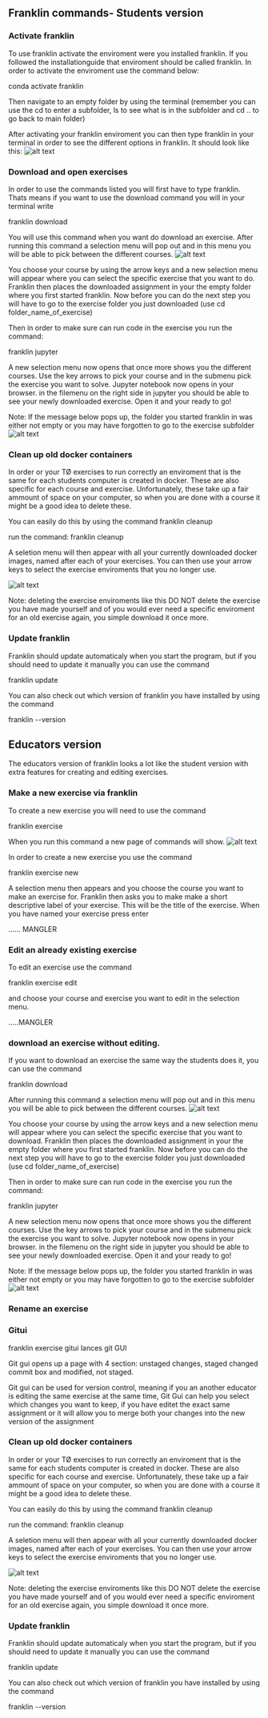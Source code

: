 ## Franklin commands-  Students version
### Activate franklin
To use franklin activate the enviroment were you installed franklin. If you followed the installationguide that enviroment should be called franklin. In order to activate the enviroment use the command below:

conda activate franklin

Then navigate to an empty folder by using the terminal (remember you can use the cd to enter a subfolder, ls to see what is in the subfolder and cd .. to go back to main folder)

After activating your franklin enviroment you can then type franklin in your terminal in order to see the different options in franklin. It should look like this: 
![alt text](<images/Skærmbillede 2025-05-28 kl. 14.37.28.png>)

### Download and open exercises
In order to use the commands listed you will first have to type franklin. Thats means if you want to use the download command you will in your terminal write 

franklin download

You will use this command when you want do download an exercise. After running this command a selection menu will pop out and in this menu you will be able to pick between the different courses.
![alt text](<images/Skærmbillede 2025-05-28 kl. 14.52.02.png>)

You choose your course by using the arrow keys and a new selection menu will appear where you can select the specific exercise that you want to do. Franklin then places the downloaded assignment in your the empty folder where you first started franklin. Now before you can do the next step you will have to go to the exercise folder you just downloaded (use cd folder_name_of_exercise)

Then in order to make sure can run code in the exercise you run the command:

franklin jupyter 

A new selection menu now opens that once more shows you the different courses. Use the key arrows to pick your course and in the submenu pick the exercise you want to solve. Jupyter notebook now opens in your browser. in the filemenu on the right side in jupyter you should be able to see your newly downloaded exercise. Open it and your ready to go!

Note: If the message below pops up, the folder you started franklin in was either not empty or you may have forgotten to go to the exercise subfolder![alt text](<images/Skærmbillede 2025-05-28 kl. 15.22.07.png>)

### Clean up old docker containers
In order or your TØ exercises to run correctly an enviroment that is the same for each students computer is created in docker. These are also specific for each course and exercise. Unfortunately, these take up a fair ammount of space on your computer, so when you are done with a course it might be a good idea to delete these. 

You can easily do this by using the command franklin cleanup

run the command: 
franklin cleanup

A seletion menu will then appear with all your currently downloaded docker images, named after each of your exercises. You can then use your arrow keys to select the exercise enviroments that you no longer use. 

![alt text](<images/Skærmbillede 2025-05-28 kl. 15.32.16.png>)

Note: deleting the exercise enviroments like this DO NOT delete the exercise you have made yourself and of you would ever need a specific enviroment for an old exercise again, you simple download it once more.

### Update franklin
Franklin should update automaticaly when you start the program, but if you should need to update it manually you can use the command 

franklin update

You can also check out which version of franklin you have installed by using the command 

franklin --version


## Educators version

The educators version of franklin looks a lot like the student version with extra features for creating and editing exercises. 

### Make a new exercise via franklin 
To create a new exercise you will need to use the command 

franklin exercise

When you run this command a new page of commands will show. 
![alt text](<images/Skærmbillede 2025-05-29 kl. 16.19.09.png>)

In order to create a new exercise you use the command 

franklin exercise new

A selection menu then appears and you choose the course you want to make an exercise for. Franklin then asks you to make make a short descriptive label of your exercise. This will be the title of the exercise. When you have named your exercise press enter

...... MANGLER

### Edit an already existing exercise
To edit an exercise use the command

franklin exercise edit

and choose your course and exercise you want to edit in the selection menu. 

.....MANGLER

### download an exercise without editing.

If you want to download an exercise the same way the students does it, you can use the command

franklin download

After running this command a selection menu will pop out and in this menu you will be able to pick between the different courses.
![alt text](<images/Skærmbillede 2025-05-28 kl. 14.52.02.png>)

You choose your course by using the arrow keys and a new selection menu will appear where you can select the specific exercise that you want to download. Franklin then places the downloaded assignment in your the empty folder where you first started franklin. Now before you can do the next step you will have to go to the exercise folder you just downloaded (use cd folder_name_of_exercise)

Then in order to make sure can run code in the exercise you run the command:

franklin jupyter 

A new selection menu now opens that once more shows you the different courses. Use the key arrows to pick your course and in the submenu pick the exercise you want to solve. Jupyter notebook now opens in your browser. in the filemenu on the right side in jupyter you should be able to see your newly downloaded exercise. Open it and your ready to go!

Note: If the message below pops up, the folder you started franklin in was either not empty or you may have forgotten to go to the exercise subfolder![alt text](<images/Skærmbillede 2025-05-28 kl. 15.22.07.png>)

### Rename an exercise

### Gitui

franklin exercise gitui lances git GUI 

Git gui opens up a page with 4 section: unstaged changes, staged changed commit box and modified, not staged.

Git gui can be used for version control, meaning if you an another educator is editing the same exercise at the same time, Git Gui can help you select which changes you want to keep, if you have editet the exact same assignment or it will allow you to merge both your changes into the new version of the assignment

### Clean up old docker containers
In order or your TØ exercises to run correctly an enviroment that is the same for each students computer is created in docker. These are also specific for each course and exercise. Unfortunately, these take up a fair ammount of space on your computer, so when you are done with a course it might be a good idea to delete these. 

You can easily do this by using the command franklin cleanup

run the command: 
franklin cleanup

A seletion menu will then appear with all your currently downloaded docker images, named after each of your exercises. You can then use your arrow keys to select the exercise enviroments that you no longer use. 

![alt text](<images/Skærmbillede 2025-05-28 kl. 15.32.16.png>)

Note: deleting the exercise enviroments like this DO NOT delete the exercise you have made yourself and of you would ever need a specific enviroment for an old exercise again, you simple download it once more.

### Update franklin
Franklin should update automaticaly when you start the program, but if you should need to update it manually you can use the command 

franklin update

You can also check out which version of franklin you have installed by using the command 

franklin --version

